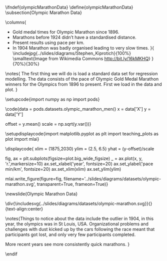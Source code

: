 \ifndef{olympicMarathonData}
\define{olympicMarathonData}
\subsection{Olympic Marathon Data}

\columns{
* Gold medal times for Olympic Marathon since 1896.
* Marathons before 1924 didn’t have a standardised distance.
* Present results using pace per km.
* In 1904 Marathon was badly organised leading to very slow times.
}{
\includejpg{../slides/diagrams/Stephen_Kiprotich}{100%}
\smalltext{Image from Wikimedia Commons <http://bit.ly/16kMKHQ>}
}{70%}{30%}

\notes{
The first thing we will do is load a standard data set for regression modelling. The data consists of the pace of Olympic Gold Medal Marathon winners for the Olympics from 1896 to present. First we load in the data and plot.
}

\setupcode{import numpy as np
import pods}

\code{data = pods.datasets.olympic_marathon_men()
x = data['X']
y = data['Y']

offset = y.mean()
scale = np.sqrt(y.var())}

\setupdisplaycode{import matplotlib.pyplot as plt
import teaching_plots as plot
import mlai}

\displaycode{
xlim = (1875,2030)
ylim = (2.5, 6.5)
yhat = (y-offset)/scale

fig, ax = plt.subplots(figsize=plot.big_wide_figsize)
_ = ax.plot(x, y, 'r.',markersize=10)
ax.set_xlabel('year', fontsize=20)
ax.set_ylabel('pace min/km', fontsize=20)
ax.set_xlim(xlim)
ax.set_ylim(ylim)

mlai.write_figure(figure=fig, 
                  filename='../slides/diagrams/datasets/olympic-marathon.svg', 
				  transparent=True, 
				  frameon=True)}

\newslide{Olympic Marathon Data}

\div{\includesvg{../slides/diagrams/datasets/olympic-marathon.svg}}{}{text-align:center}

\notes{Things to notice about the data include the outlier in 1904, in this year, the olympics was in St Louis, USA. Organizational problems and challenges with dust kicked up by the cars following the race meant that participants got lost, and only very few participants completed. 

More recent years see more consistently quick marathons.
}

\endif
